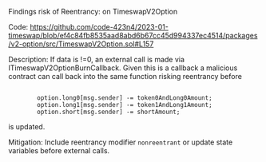Findings risk of Reentrancy: on TimeswapV2Option

Code: https://github.com/code-423n4/2023-01-timeswap/blob/ef4c84fb8535aad8abd6b67cc45d994337ec4514/packages/v2-option/src/TimeswapV2Option.sol#L157

Description: If data is !=0, an external call is made via ITimeswapV2OptionBurnCallback. Given this is a callback a malicious contract can call back into the same function risking reentrancy before

```

        option.long0[msg.sender] -= token0AndLong0Amount;
        option.long1[msg.sender] -= token1AndLong1Amount;
        option.short[msg.sender] -= shortAmount;

```

is updated.

Mitigation: Include reentrancy modifier `nonreentrant` or update state variables before external calls.